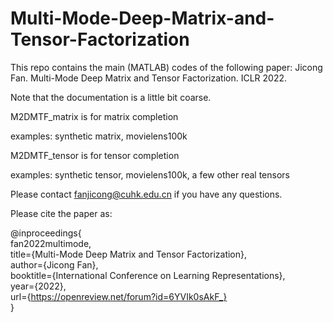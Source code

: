 # Multi-Mode-Deep-Matrix-and-Tensor-Factorization

This repo contains the main (MATLAB) codes of the following paper:
Jicong Fan. Multi-Mode Deep Matrix and Tensor Factorization. ICLR 2022.

Note that the documentation is a little bit coarse.

M2DMTF_matrix is for matrix completion

examples: synthetic matrix, movielens100k

M2DMTF_tensor is for tensor completion

examples: synthetic tensor, movielens100k, a few other real tensors

Please contact fanjicong@cuhk.edu.cn if you have any questions.


Please cite the paper as:

@inproceedings{  
fan2022multimode,   
title={Multi-Mode Deep Matrix and Tensor Factorization},  
author={Jicong Fan},  
booktitle={International Conference on Learning Representations},  
year={2022},  
url={https://openreview.net/forum?id=6YVIk0sAkF_}    
}

